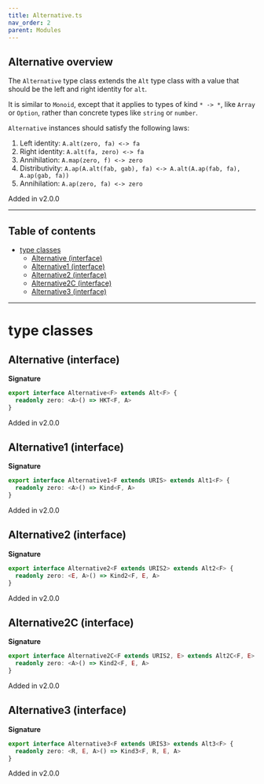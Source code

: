 ```yaml
---
title: Alternative.ts
nav_order: 2
parent: Modules
---
```


## Alternative overview

The `Alternative` type class extends the `Alt` type class with a value that should be the left and right identity for `alt`.

It is similar to `Monoid`, except that it applies to types of kind `* -> *`, like `Array` or `Option`, rather than
concrete types like `string` or `number`.

`Alternative` instances should satisfy the following laws:

1. Left identity: `A.alt(zero, fa) <-> fa`
2. Right identity: `A.alt(fa, zero) <-> fa`
3. Annihilation: `A.map(zero, f) <-> zero`
4. Distributivity: `A.ap(A.alt(fab, gab), fa) <-> A.alt(A.ap(fab, fa), A.ap(gab, fa))`
5. Annihilation: `A.ap(zero, fa) <-> zero`

Added in v2.0.0

---

<h2 class="text-delta">Table of contents</h2>

- [type classes](#type-classes)
  - [Alternative (interface)](#alternative-interface)
  - [Alternative1 (interface)](#alternative1-interface)
  - [Alternative2 (interface)](#alternative2-interface)
  - [Alternative2C (interface)](#alternative2c-interface)
  - [Alternative3 (interface)](#alternative3-interface)

---

# type classes

## Alternative (interface)

**Signature**

```ts
export interface Alternative<F> extends Alt<F> {
  readonly zero: <A>() => HKT<F, A>
}
```

Added in v2.0.0

## Alternative1 (interface)

**Signature**

```ts
export interface Alternative1<F extends URIS> extends Alt1<F> {
  readonly zero: <A>() => Kind<F, A>
}
```

Added in v2.0.0

## Alternative2 (interface)

**Signature**

```ts
export interface Alternative2<F extends URIS2> extends Alt2<F> {
  readonly zero: <E, A>() => Kind2<F, E, A>
}
```

Added in v2.0.0

## Alternative2C (interface)

**Signature**

```ts
export interface Alternative2C<F extends URIS2, E> extends Alt2C<F, E> {
  readonly zero: <A>() => Kind2<F, E, A>
}
```

Added in v2.0.0

## Alternative3 (interface)

**Signature**

```ts
export interface Alternative3<F extends URIS3> extends Alt3<F> {
  readonly zero: <R, E, A>() => Kind3<F, R, E, A>
}
```

Added in v2.0.0
